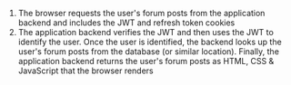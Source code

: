 1. The browser requests the user's forum posts from the application backend and includes the JWT and refresh token cookies
1. The application backend verifies the JWT and then uses the JWT to identify the user. Once the user is identified, the backend looks up the user's forum posts from the database (or similar location). Finally, the application backend returns the user's forum posts as HTML, CSS & JavaScript that the browser renders